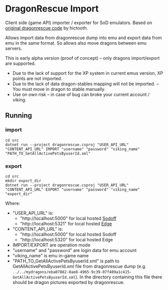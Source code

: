 # DragonRescue Import

Client side (game API) importer / exporter for SoD emulators. Based on [original dragonrescue code](https://github.com/hictooth/dragonrescue) by hictooth.

Allows import data from dragonrescue dump into emu and export data from emu in the same format.
So allows also move dragons between emu servers.


This is early alpha version (proof of concept) – only dragons import/export are supported.

* Due to the lack of support for the XP system in current emus version, XP points are not imported.
* Due to the lack of data dragon-stables mapping will not be imported. – You must move in dragon to stable manually.
* Use on own risk – in case of bug can broke your current account / viking.


## Running

### import

```
cd src
dotnet run --project dragonrescue.csproj "USER_API_URL" "CONTENT_API_URL" IMPORT "username" "password" "viking_name" "PATH_TO_GetAllActivePetsByuserId.xml"
```

### export

```
cd src
mkdir export_dir
dotnet run --project dragonrescue.csproj "USER_API_URL" "CONTENT_API_URL" EXPORT "username" "password" "viking_name" "export_dir"
```

Where:

* "USER_API_URL" is:
	* "http://localhost:5000" for local hosted [Sodoff](https://github.com/Spirtix/sodoff)
	* "http://localhost:5321" for local hosted [Edge](https://github.com/SkySwimmer/Edge)
* "CONTENT_API_URL" is:
	* "http://localhost:5000" for local hosted Sodoff
	* "http://localhost:5320" for local hosted Edge
* IMPORT/EXPORT are operation mode
* "username" and "password" are login data for emu account
* "viking_name" is emu in-game name
* "PATH_TO_GetAllActivePetsByuserId.xml" is path to GetAllActivePetsByuserId.xml file from dragonrescue dump (e.g.  `../../mydragons/eba07882-0ae8-4965-9c39-07f409a1c415-GetAllActivePetsByuserId.xml`).
  In the directory containing this file there should be dragon pictures exported by dragonrescue.
